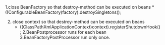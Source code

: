 1.close BeanFactory so that destroy-method can be executed on beans
    * ((ConfigurableBeanFactory)factory).destroySingletons();
  
2. close context so that destroy-method can be executed on beans
    * ((ClassPathXmlApplicationContext)context).registerShutdownHook();
2.BeanPostprocessor runs for each bean
3.BeanFactoryPostProcessor run only once.